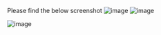 Please find the below screenshot
![image](https://user-images.githubusercontent.com/72671266/232253893-f205186e-0b23-4f31-9fcc-08f852d99cf0.png)
![image](https://user-images.githubusercontent.com/72671266/232253906-93d3ffb6-6ff3-4ea7-9023-e114a2ec1ceb.png)


![image](https://user-images.githubusercontent.com/72671266/232253872-1037bd08-d648-4d68-95fa-cd55993000f2.png)
